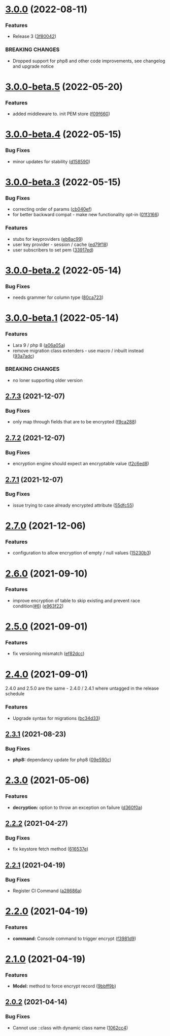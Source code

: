 # [3.0.0](https://git.customd.com/composer/eloquent-model-encrypt/compare/v2.7.3...v3.0.0) (2022-08-11)


### Features

* Release 3 ([3f80042](https://git.customd.com/composer/eloquent-model-encrypt/commit/3f80042fe13d952dd736696106e185f3ee7297c8))


### BREAKING CHANGES

* Dropped support for php8 and other code
improvements, see changelog and upgrade notice

# [3.0.0-beta.5](https://git.customd.com/composer/eloquent-model-encrypt/compare/v3.0.0-beta.4...v3.0.0-beta.5) (2022-05-20)


### Features

* added middleware to. init PEM store ([f09f660](https://git.customd.com/composer/eloquent-model-encrypt/commit/f09f66017d83dd8056e2e1d90287bd05033a48f7))

# [3.0.0-beta.4](https://git.customd.com/composer/eloquent-model-encrypt/compare/v3.0.0-beta.3...v3.0.0-beta.4) (2022-05-15)


### Bug Fixes

* minor updates for stability ([d158590](https://git.customd.com/composer/eloquent-model-encrypt/commit/d158590a82b522c78959ed296b0315c1d4fc30c2))

# [3.0.0-beta.3](https://git.customd.com/composer/eloquent-model-encrypt/compare/v3.0.0-beta.2...v3.0.0-beta.3) (2022-05-15)


### Bug Fixes

* correcting order of params ([cb040ef](https://git.customd.com/composer/eloquent-model-encrypt/commit/cb040efc1cf715830d7aeaeb5613747d47f57cca))
* for better backward compat - make new functionality opt-in ([01f3166](https://git.customd.com/composer/eloquent-model-encrypt/commit/01f3166c1a132a22e874cfdd6caaf359cb9b55d5))


### Features

* stubs for keyproviders ([eb8ac99](https://git.customd.com/composer/eloquent-model-encrypt/commit/eb8ac993e2b92450c8997cbb9dde52f80c64a731))
* user key provider - session / cache ([ed79f18](https://git.customd.com/composer/eloquent-model-encrypt/commit/ed79f18409e09f436f989ec87003759b558a48a7))
* user subscribers to set pem ([33917ed](https://git.customd.com/composer/eloquent-model-encrypt/commit/33917ed3d7c5a79cc1d9cfb9b86283f6e052b972))

# [3.0.0-beta.2](https://git.customd.com/composer/eloquent-model-encrypt/compare/v3.0.0-beta.1...v3.0.0-beta.2) (2022-05-14)


### Bug Fixes

* needs grammer for column type ([80ca723](https://git.customd.com/composer/eloquent-model-encrypt/commit/80ca7232e2aedd760b1012ae60a096bd724523a4))

# [3.0.0-beta.1](https://git.customd.com/composer/eloquent-model-encrypt/compare/v2.7.3...v3.0.0-beta.1) (2022-05-14)


### Features

* Lara 9 / php 8 ([a06a05a](https://git.customd.com/composer/eloquent-model-encrypt/commit/a06a05a62545e8caabc8a84a5d883aabae3eaaf1))
* remove migration class extenders - use macro / inbuilt instead ([93a7adc](https://git.customd.com/composer/eloquent-model-encrypt/commit/93a7adc6d17c4e8ace499298a4b250ed6ccd7302))


### BREAKING CHANGES

* no loner supporting older version

## [2.7.3](https://git.customd.com/composer/eloquent-model-encrypt/compare/v2.7.2...v2.7.3) (2021-12-07)


### Bug Fixes

* only map through fields that are to be encrypted ([f9ca288](https://git.customd.com/composer/eloquent-model-encrypt/commit/f9ca2880d260ada1e1d23fa671c9bbf438c6d97c))

## [2.7.2](https://git.customd.com/composer/eloquent-model-encrypt/compare/v2.7.1...v2.7.2) (2021-12-07)


### Bug Fixes

* encryption engine should expect an encryptable value ([f2c6ed8](https://git.customd.com/composer/eloquent-model-encrypt/commit/f2c6ed8596c2a53d1b1c0b43470e01f03d77d564))

## [2.7.1](https://git.customd.com/composer/eloquent-model-encrypt/compare/v2.7.0...v2.7.1) (2021-12-07)


### Bug Fixes

* issue trying to case already encrypted attribute ([55dfc55](https://git.customd.com/composer/eloquent-model-encrypt/commit/55dfc554112b0379ceedbaeda1064e9eb2a54227))

# [2.7.0](https://git.customd.com/composer/eloquent-model-encrypt/compare/v2.6.0...v2.7.0) (2021-12-06)


### Features

* configuration to allow encryption of empty / null values ([15230b3](https://git.customd.com/composer/eloquent-model-encrypt/commit/15230b3ed7dcea3d63e87fd0f73e9898412818ac))

# [2.6.0](https://git.customd.com/composer/eloquent-model-encrypt/compare/v2.5.0...v2.6.0) (2021-09-10)


### Features

* improve encryption of table to skip existing and prevent race condition([#6](https://git.customd.com/composer/eloquent-model-encrypt/issues/6)) ([e963f22](https://git.customd.com/composer/eloquent-model-encrypt/commit/e963f2298cdce89c1a282d99465d7b80aae8b4d9))

# [2.5.0](https://git.customd.com/composer/eloquent-model-encrypt/compare/v2.4.0...v2.5.0) (2021-09-01)


### Features

* fix versioning mismatch ([ef82dcc](https://git.customd.com/composer/eloquent-model-encrypt/commit/ef82dcc4c804fe7ce71121f7239e8e052b15b864))

# [2.4.0](https://git.customd.com/composer/eloquent-model-encrypt/compare/v2.3.1...v2.4.0) (2021-09-01)

2.4.0 and 2.5.0 are the same - 2.4.0 / 2.4.1 where untagged in the release schedule

### Features

* Upgrade syntax for migrations ([bc34d33](https://git.customd.com/composer/eloquent-model-encrypt/commit/bc34d3348e4f598cb4545c8b9efbb1c96570860c))

## [2.3.1](https://git.customd.com/composer/eloquent-model-encrypt/compare/v2.3.0...v2.3.1) (2021-08-23)


### Bug Fixes

* **php8:** dependancy update for php8 ([09e590c](https://git.customd.com/composer/eloquent-model-encrypt/commit/09e590c1f0a78266748975aa27b09b0cecbb1221))

# [2.3.0](https://git.customd.com/composer/eloquent-model-encrypt/compare/v2.2.2...v2.3.0) (2021-05-06)


### Features

* **decryption:** option to throw an exception on failure ([d360f0a](https://git.customd.com/composer/eloquent-model-encrypt/commit/d360f0a12359f25b3be6dc876b79d178b55a8cac))

## [2.2.2](https://git.customd.com/composer/eloquent-model-encrypt/compare/v2.2.1...v2.2.2) (2021-04-27)


### Bug Fixes

* fix keystore fetch method ([616537e](https://git.customd.com/composer/eloquent-model-encrypt/commit/616537e8152c02bde0e398785963e3d9e00f3708))

## [2.2.1](https://git.customd.com/composer/eloquent-model-encrypt/compare/v2.2.0...v2.2.1) (2021-04-19)


### Bug Fixes

* Register CI Command ([a28686a](https://git.customd.com/composer/eloquent-model-encrypt/commit/a28686a6e8d0e84200910747ef86746111f611f3))

# [2.2.0](https://git.customd.com/composer/eloquent-model-encrypt/compare/v2.1.0...v2.2.0) (2021-04-19)


### Features

* **command:** Console command to trigger encrypt ([f3981d9](https://git.customd.com/composer/eloquent-model-encrypt/commit/f3981d99d370b6cc214128d0f94f9e2e37b5d3b7))

# [2.1.0](https://git.customd.com/composer/eloquent-model-encrypt/compare/v2.0.2...v2.1.0) (2021-04-19)


### Features

* **Model:** method to force encrypt record ([9bbff9b](https://git.customd.com/composer/eloquent-model-encrypt/commit/9bbff9b3967030778a08b0a1afc0691af2cd820f))

## [2.0.2](https://git.customd.com/composer/eloquent-model-encrypt/compare/v2.0.1...v2.0.2) (2021-04-14)


### Bug Fixes

* Cannot use ::class with dynamic class name ([1062cc4](https://git.customd.com/composer/eloquent-model-encrypt/commit/1062cc438ad6560aee8de511832702eae55e4da2))
